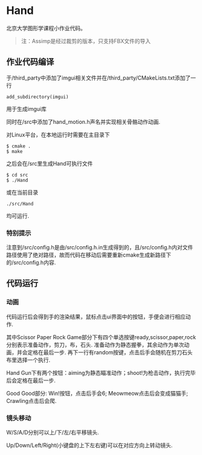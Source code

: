 # Hand

北京大学图形学课程小作业代码。

> 注：Assimp是经过裁剪的版本，只支持FBX文件的导入



## 作业代码编译

于/third_party中添加了imgui相关文件并在/third_party/CMakeLists.txt添加了一行

    add_subdirectory(imgui)

用于生成imgui库

同时在/src中添加了hand_motion.h声名并实现相关骨骼动作动画.

对Linux平台，在本地运行时需要在主目录下

    $ cmake .
    $ make

之后会在/src里生成Hand可执行文件

    $ cd src
    $ ./Hand

或在当前目录

    ./src/Hand

均可运行.

### 特别提示

注意到/src/config.h是由/src/config.h.in生成得到的，且/src/config.h内对文件路径使用了绝对路径，故而代码在移动后需要重新cmake生成新路径下的/src/config.h内容.

## 代码运行

### 动画

代码运行后会得到手的渲染结果，鼠标点击ui界面中的按钮，手便会进行相应动作.

其中Scissor Paper Rock Game部分下有四个单选按键ready,scissor,paper,rock分别表示准备动作，剪刀，布，石头. 准备动作为静态握拳，其余动作为单次动画，并会定格在最后一步. 再下一行有random按键，点击后手会随机在剪刀石头布里选择一个执行.

Hand Gun下有两个按钮：aiming为静态瞄准动作；shoot!为枪击动作，执行完毕后会定格在最后一步.

Good Good部分: Win!按钮，点击后手会6; Meowmeow点击后会变成猫猫手; Crawling点击后会爬.

### 镜头移动

W/S/A/D分别可以上/下/左/右平移镜头.

Up/Down/Left/Right(小键盘的上下左右键)可以在对应方向上转动镜头.